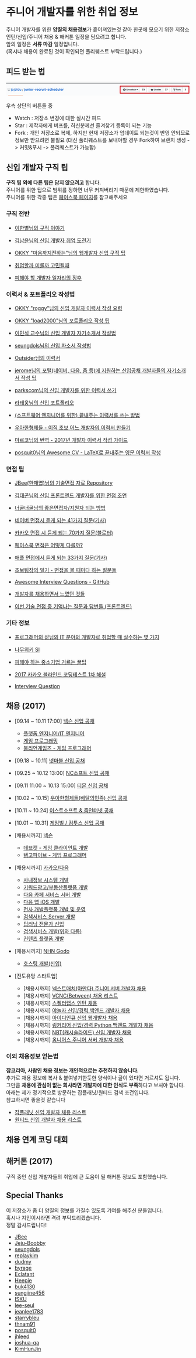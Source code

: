 # 주니어 개발자를 위한 취업 정보

주니어 개발자를 위한 **양질의 채용정보**가 흩어져있는것 같아 한곳에 모으기 위한 저장소  
인턴/신입/주니어 채용 & 해커톤 일정을 담으려고 합니다.  
앞의 일정은 **서류 마감** 일정입니다.  
(혹시나 채용이 완료된 것이 확인되면 풀리퀘스트 부탁드립니다.)  

## 피드 받는 법

![버튼설명](./images/버튼설명.png)

우측 상단의 버튼들 중

* Watch : 저장소 변경에 대한 실시간 피드
* Star : 제작자에게 버프를, 하신분께선 즐겨찾기 등록이 되는 기능
* Fork : 개인 저장소로 복제, 하지만 현재 저장소가 업데이트 되는것이 반영 안되므로 정보만 받으려면 불필요 (대신 풀리퀘스트를 보내야할 경우 Fork하여 브랜치 생성 -> 커밋&푸시 -> 풀리퀘스트가 가능함)

## 신입 개발자 구직 팁

**구직 팁 외에 다른 팁은 담지 않으려고** 합니다.  
주니어를 위한 팁으로 범위를 정하면 너무 커져버리기 때문에 제한하였습니다.  
주니어를 위한 각종 팁은 [페이스북 페이지](https://www.facebook.com/devbeginner/)를 참고해주세요

### 구직 전반

* [이한별님의 구직 이야기](http://lhb0517.tistory.com/entry/reviewofjojoldu)

* [김남윤님의 신입 개발자 취업 도전기](https://www.slideshare.net/ssuser565d51/ss-61448739)

* [OKKY "마음까지전하는"님의 웹개발자 신입 구직 팁](https://okky.kr/article/314704)

* [취업할까 미룰까 고민될때](https://brunch.co.kr/@jojoldu/1)

* [피해야 할 개발자 일자리의 징후](http://www.itworld.co.kr/news/105216)

### 이력서 & 포트폴리오 작성법

* [OKKY "roggy"님의 신입 개발자 이력서 작성 요령](https://okky.kr/article/319687)

* [OKKY "load2000"님의 포트폴리오 작성 팁](https://okky.kr/article/368504)

* [이민석 교수님의 신입 개발자 자기소개서 작성법](http://hl1itj.tistory.com/90)

* [seungdols님의 신입 자소서 작성법](https://brunch.co.kr/@seungdols/11)

* [Outsider님의 이력서](https://blog.outsider.ne.kr/1234)

* [jerome님의 포털(네이버, 다음, 줌 등)에 지원하는 신입공채 개발자들의 자기소개서 작성 팁](http://jerome75.tistory.com/2)

* [parkscom님의 신입 개발자를 위한 이력서 쓰기](http://parkscom.tistory.com/1167111262)

* [라태웅님의 신입 포트폴리오](https://okky.kr/article/397774)

* [(소프트웨어 엔지니어를 위한) 끝내주는 이력서를 쓰는 방법](http://www.haeyounglee.com/post/41769497481/how-to-write-a-killer-resume#.WVNvOnc6-V4)

* [우아한형제들 - 이직 초보 어느 개발자의 이력서 만들기](http://woowabros.github.io/experience/2017/07/17/resume.html)

* [마르코님의 번역 - 2017년 개발자 이력서 작성 가이드](https://brunch.co.kr/@imagineer/215)

* [posquit0님의 Awesome CV - LaTeX로 끝내주는 영문 이력서 작성](https://github.com/posquit0/Awesome-CV)

### 면접 팁

* [JBee(한재엽)님의 기술면접 자료 Repository](https://github.com/JaeYeopHan/Interview_Question_for_Beginner)

* [김태곤님의 신입 프론트엔드 개발자를 위한 면접 조언](https://taegon.kim/archives/5770)

* [너굴너굴님의 좋은면접자/지원자 되는 방법](https://repo.yona.io/doortts/blog/post/292)

* [네이버 면접시 듣게 되는 41가지 질문(기사)](http://www.bloter.net/archives/245110)

* [카카오 면접 시 듣게 되는 70가지 질문(블로터)](http://www.bloter.net/archives/245529)

* [페이스북 면접은 어떻게 다를까?](http://catlog.kr/entry/how-facebook-interview-different)

* [애플 면접에서 듣게 되는 33가지 질문(기사)](http://www.bloter.net/archives/244910)

* [초보팀장의 일기 - 면접을 볼 때마다 하는 질문들](http://blog.java2game.com/401)

* [Awesome Interview Questions - GitHub](https://github.com/MaximAbramchuck/awesome-interview-questions)

* [개발자를 채용하면서 느꼈던 것들](http://sungjk.github.io/2017/06/11/interview-guide.html)

* [이번 기술 면접 중 기억나는 질문과 답변들 (프론트엔드)](https://medium.com/@jimkimau/이번-기술-면접-중-기억나는-질문과-답변들-712daa9a2dc)

### 기타 정보

* [프로그래머의 삶님의 IT 분야의 개발자로 취업할 때 실수하는 몇 가지](http://coderlife.tistory.com/88)

* [나무위키 SI](https://namu.wiki/w/SI)

* [피해야 하는 중소기업 거르는 꿀팁](http://principlesofknowledge.kr/archives/31414)

* [2017 카카오 블라인드 코딩테스트 1차 해설](http://tech.kakao.com/2017/09/27/kakao-blind-recruitment-round-1/)

* [Interview Question](https://www.javatpoint.com/corejava-interview-questions)

## 채용 (2017)

* [09.14 ~ 10.11 17:00] [넥슨 신입 공채](https://career.nexon.com)
  * [플랫폼 엔지니어/IT 엔지니어](https://career.nexon.com/user/recruit/notice/noticeView?joinCorp=NX&reNo=20170284)
  * [게임 프로그래밍](https://career.nexon.com/user/recruit/notice/noticeView?joinCorp=NX&reNo=20170282)
  * [불리언게임즈 - 게임 프로그래머](https://career.nexon.com/user/recruit/notice/noticeView?joinCorp=NX&reNo=20170286)

* [09.18 ~ 10.11] [넷마블 신입 공채](https://www.netmarble.com/rem/www/notice.jsp?anno_id=1047314&page=1&annotype=new)

* [09.25 ~ 10.12 13:00] [NC소프트 신입 공채](https://recruit.ncsoft.net/korean/careers/adoption_recruit.aspx#none)

* [09.11 11:00 ~ 10.13 15:00] [티몬 신입 공채](http://www.ticketmonster.co.kr/deal/675562230)

* [10.02 ~ 10.15] [우아한형제들(배달의민족) 신입 공채](https://recruit.woowahan.com/#/newtech)

* [10.11 ~ 10.24] [이스트소프트 & 줌인터넷 공채](https://estsoft.recruiter.co.kr/app/jobnotice/list)

* [10.01 ~ 10.31] [게임빌 / 컴투스 신입 공채](http://recruit.withhive.com/)

* [채용시까지] [넥슨](https://career.nexon.com/user/recruit/notice/noticeList)
  * [데브캣 - 게임 클라이언트 개발](https://career.nexon.com/user/recruit/notice/noticeView?joinCorp=NX&reNo=20170127)
  * [탱고파이브 - 게임 프로그래머](https://career.nexon.com/user/recruit/notice/noticeView?joinCorp=NX&reNo=20170217)

* [채용시까지] [카카오/다음](https://careers.kakao.com/jobs)
  * [사내정보 시스템 개발](https://careers.kakao.com/jobs/P-9336?part=TECHNOLOGY&page=1&company=KAKAO)
  * [키워드광고/부동산플랫폼 개발](https://careers.kakao.com/jobs/P-10004?part=TECHNOLOGY&page=4&company=KAKAO)
  * [다음 카페 서비스 서버 개발](https://careers.kakao.com/jobs/P-10084?part=TECHNOLOGY&page=5&company=KAKAO)
  * [다음 앱 iOS 개발](https://careers.kakao.com/jobs/P-10051?part=TECHNOLOGY&page=5&company=KAKAO)
  * [전사 개발플랫폼 개발 및 운영](https://careers.kakao.com/jobs/P-10126?part=TECHNOLOGY&searchTxt=&page=1)
  * [검색서비스 Server 개발](https://careers.kakao.com/jobs/P-10115?part=TECHNOLOGY&searchTxt=&page=1)
  * [딥러닝 전문가 신입](https://careers.kakao.com/jobs/P-9884?part=TECHNOLOGY&searchTxt=&page=8)
  * [검색서비스 개발(위와 다름)](https://careers.kakao.com/jobs/P-10256)
  * [컨텐츠 플랫폼 개발](https://careers.kakao.com/jobs/P-10171?part=TECHNOLOGY&searchTxt=%EC%8B%A0%EC%9E%85&page=1&employeeType=)

* [채용시까지] [NHN Godo](http://www.godo.co.kr/company/application_list.php)
  * [호스팅 개발(신입)](http://www.godo.co.kr/company/application_view.php?idx=160)

* [전도유망 스타트업]
  * [채용시까지] [넥스트매치(아만다) 주니어 서버 개발자 채용](https://www.wanted.co.kr/wd/3164?referer_id=23685)
  * [채용시까지] [VCNC(Between) 채용 리스트](https://www.wanted.co.kr/company/1053)
  * [채용시까지] [스켈터랩스 인턴 채용](https://www.rocketpunch.com/jobs/23269/Software-Engineer-Intern)
  * [채용시까지] [야놀자 신입/경력 백엔드 개발자 채용](https://www.jobplanet.co.kr/companies/89637/job_postings/74380/%EB%B0%B1%EC%97%94%EB%93%9C-%EC%84%9C%EB%B2%84-%EA%B0%9C%EB%B0%9C%EC%9E%90/%EC%95%BC%EB%86%80%EC%9E%90)
  * [채용시까지] [아이디인큐 신입 웹개발자 채용](https://www.wanted.co.kr/wd/4830)
  * [채용시까지] [링커리어 신입/경력 Python 백엔드 개발자 채용](https://www.rocketpunch.com/jobs/31026/%ED%95%9C%EA%B5%AD%EC%9D%98-%EB%A7%81%ED%81%AC%EB%93%9C%EC%9D%B8%EC%9D%84-%EA%BF%88%EA%BE%B8%EB%8A%94-%EB%A7%81%EC%BB%A4%EB%A6%AC%EC%96%B4-PythonDjango-%EB%B0%B1%EC%97%94%EB%93%9C-%EA%B0%9C%EB%B0%9C%EC%9E%90-%EC%B1%84%EC%9A%A9)
  * [채용시까지] [NBT(캐시슬라이드) 신입 개발자 채용](http://nbt.com/junior-developer신입개발자/)
  * [채용시까지] [옴니어스 주니어 서버 개발자 채용](https://www.wanted.co.kr/wd/5521?referer_id=136840)

### 이외 채용정보 얻는법

**잡코리아, 사람인 채용 정보는 개인적으로는 추천하지 않습니다**.  
추가로 채용 정보에 복사 & 붙여넣기한듯한 양식이나 글이 있다면 거르셔도 됩니다.  
그만큼 **채용에 관심이 없는 회사라면 개발자에 대한 인식도 부족**하다고 보셔야 합니다.  
아래는 제가 정기적으로 방문하는 잡플래닛/원티드 검색 조건입니다.  
참고하시면 좋을것 같습니다

* [잡플래닛 신입 개발자 채용 리스트](https://www.jobplanet.co.kr/job_postings/search?utf8=%E2%9C%93&query=&jp_show_search_result=true&jp_show_search_result_chk=true&occupation_level2_ids%5B%5D=11610&occupation_level2_ids%5B%5D=11604&occupation_level2_ids%5B%5D=11603&industry_level2_ids%5B%5D=709&industry_level2_ids%5B%5D=702&recruitment_type_ids%5B%5D=1&order_by=score&page=1)
* [원티드 신입 개발자 채용 리스트](https://www.wanted.co.kr/wdlist/518?referer_id=23685&years=0)

## 채용 연계 코딩 대회

## 해커톤 (2017)

구직 중인 신입 개발자들의 취업에 큰 도움이 될 해커톤 정보도 포함했습니다. 


## Special Thanks

이 저장소가 좀 더 양질의 정보를 가질수 있도록 기여를 해주신 분들입니다.  
혹시나 지인이시라면 격려 부탁드리겠습니다.  
정말 감사드립니다!

* [JBee](https://github.com/JaeYeopHan)
* [Jeju-Boobby](https://github.com/Jeju-Boobby)
* [seungdols](https://github.com/seungdols)
* [replaykim](https://github.com/replaykim)
* [dudmy](https://github.com/dudmy)
* [byrage](https://github.com/byrage)
* [Eclatant](https://github.com/Eclatant)
* [Heepie](https://github.com/Heepie)
* [buk4130](https://github.com/buk4130)
* [sungjine456](https://github.com/sungjine456)
* [ISKU](https://github.com/ISKU)
* [lee-seul](https://github.com/lee-seul)
* [jeanlee1783](https://github.com/jeanlee1783)
* [starrybleu](https://github.com/starrybleu)
* [thnam91](https://github.com/thnam91)
* [posquit0](https://github.com/posquit0)
* [jhleed](https://github.com/jhleed)
* [joshua-qa](https://github.com/joshua-qa)
* [KimHunJin](https://github.com/KimHunJin)
